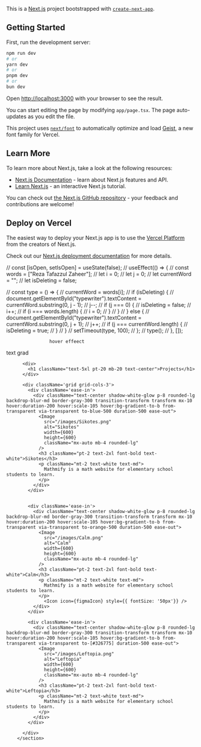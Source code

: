 This is a [Next.js](https://nextjs.org) project bootstrapped with [`create-next-app`](https://nextjs.org/docs/app/api-reference/cli/create-next-app).

## Getting Started

First, run the development server:

```bash
npm run dev
# or
yarn dev
# or
pnpm dev
# or
bun dev
```

Open [http://localhost:3000](http://localhost:3000) with your browser to see the result.

You can start editing the page by modifying `app/page.tsx`. The page auto-updates as you edit the file.

This project uses [`next/font`](https://nextjs.org/docs/app/building-your-application/optimizing/fonts) to automatically optimize and load [Geist](https://vercel.com/font), a new font family for Vercel.

## Learn More

To learn more about Next.js, take a look at the following resources:

- [Next.js Documentation](https://nextjs.org/docs) - learn about Next.js features and API.
- [Learn Next.js](https://nextjs.org/learn) - an interactive Next.js tutorial.

You can check out [the Next.js GitHub repository](https://github.com/vercel/next.js) - your feedback and contributions are welcome!

## Deploy on Vercel

The easiest way to deploy your Next.js app is to use the [Vercel Platform](https://vercel.com/new?utm_medium=default-template&filter=next.js&utm_source=create-next-app&utm_campaign=create-next-app-readme) from the creators of Next.js.

Check out our [Next.js deployment documentation](https://nextjs.org/docs/app/building-your-application/deploying) for more details.

//   const [isOpen, setIsOpen] = useState(false);
//   useEffect(() => {
//     const words = ["Reza Tafazzul Zaheer"];
//     let i = 0;
//     let j = 0;
//     let currentWord = "";
//     let isDeleting = false;

//     const type = () => {
//       currentWord = words[i];
//       if (isDeleting) {
//         document.getElementById("typewriter").textContent = currentWord.substring(0, j - 1);
//         j--;
//         if (j === 0) {
//           isDeleting = false;
//           i++;
//           if (i === words.length) {
//             i = 0;
//           }
//         }
//       } else {
//         document.getElementById("typewriter").textContent = currentWord.substring(0, j + 1);
//         j++;
//         if (j === currentWord.length) {
//           isDeleting = true;
//         }
//       }
//       setTimeout(type, 100);
//   };
//   type();
// }, []);

<!-- <span className="absolute w-0 h-0 transition-all duration-10 ease-out bg-[#06b6d4] rounded-full group-hover:w-20 group-hover:h-20 opacity-20"></span>
                    </span> -->
                    hover effeect

<!-- <span className="bg-gradient-to-r from-orange-700 via-blue-500 to-green-400 text-transparent bg-clip-text bg-300% animate-gradient">Reza Tafazzul Zaheer</span> -->
text grad

<section id="projects" className="bg-[#343240] min-h-screen text-white font-poppins scrollbar-hide">

          <div>
            <h1 className="text-5xl pt-20 mb-20 text-center">Projects</h1>
          </div>

          <div className='grid grid-cols-3'>
            <div className='ease-in'>
              <div className="text-center shadow-white-glow p-8 rounded-lg backdrop-blur-md border-gray-300 transition-transform transform mx-10 hover:duration-200 hover:scale-105 hover:bg-gradient-to-b from-transparent via-transparent to-blue-500 duration-500 ease-out">
                <Image
                  src="/images/Sikotes.png" 
                  alt="Sikotes"
                  width={600} 
                  height={600} 
                  className="mx-auto mb-4 rounded-lg"
                />
                <h3 className="pt-2 text-2xl font-bold text-white">Sikotes</h3>
                <p className="mt-2 text-white text-md">
                  Mathmify is a math website for elementary school students to learn.
                </p>
              </div>
            </div>


            <div className='ease-in'>
              <div className="text-center shadow-white-glow p-8 rounded-lg backdrop-blur-md border-gray-300 transition-transform transform mx-10 hover:duration-200 hover:scale-105 hover:bg-gradient-to-b from-transparent via-transparent to-orange-500 duration-500 ease-out">
                <Image
                  src="/images/Calm.png" 
                  alt="Calm"
                  width={600} 
                  height={600} 
                  className="mx-auto mb-4 rounded-lg"
                />
                <h3 className="pt-2 text-2xl font-bold text-white">Calm</h3>
                <p className="mt-2 text-white text-md">
                  Mathmify is a math website for elementary school students to learn.
                </p>
                  <Icon icon={figmaIcon} style={{ fontSize: '50px'}} />
              </div>
            </div>

            <div className='ease-in'>
              <div className="text-center shadow-white-glow p-8 rounded-lg backdrop-blur-md border-gray-300 transition-transform transform mx-10 hover:duration-200 hover:scale-105 hover:bg-gradient-to-b from-transparent via-transparent to-[#326775] duration-500 ease-out">
                <Image
                  src="/images/Leftopia.png" 
                  alt="Leftopia"
                  width={600} 
                  height={600} 
                  className="mx-auto mb-4 rounded-lg"
                />
                <h3 className="pt-2 text-2xl font-bold text-white">Leftopia</h3>
                <p className="mt-2 text-white text-md">
                  Mathmify is a math website for elementary school students to learn.
                </p>
              </div>
            </div>

          </div>
        </section>

